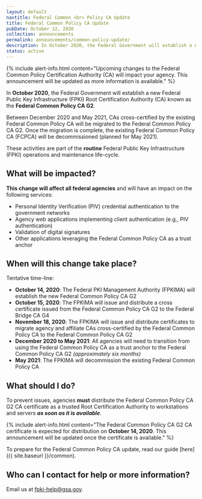 ```yaml
---
layout: default
navtitle: Federal Common <br> Policy CA Update
title: Federal Common Policy CA Update
pubDate: October 12, 2020
collection: announcements
permalink: announcements/common-policy-update/
description: In October 2020, the Federal Government will establish a new Federal Public Key Infrastructure (FPKI) Root Certification Authority (CA) known as the Federal Common Policy CA G2.  This announcement details the CA update time-line and actions agencies need to perform to prevent issues.
status: active
---
```


{% include alert-info.html content="Upcoming changes to the Federal Common Policy Certification Authority (CA) will impact your agency.  This announcement will be updated as more information is available." %}

In **October 2020**, the Federal Government will establish a new Federal Public Key Infrastructure (FPKI) Root Certification Authority (CA) known as the **Federal Common Policy CA G2**. 

Between December 2020 and May 2021, CAs cross-certified by the existing Federal Common Policy CA will be migrated to the Federal Common Policy CA G2.  Once the migration is complete, the existing Federal Common Policy CA (FCPCA) will be decommissioned (planned for May 2021). 

These activities are part of the **routine** Federal Public Key Infrastructure (FPKI) operations and maintenance life-cycle.  

## What will be impacted?

**This change will affect all federal agencies** and will have an impact on the following services:

- Personal Identity Verification (PIV) credential authentication to the government networks
- Agency web applications implementing client authentication (e.g., PIV authentication)
- Validation of digital signatures
- Other applications leveraging the Federal Common Policy CA as a trust anchor


## When will this change take place?
Tentative time-line:
- **October 14, 2020**: The Federal PKI Management Authority (FPKIMA) will establish the new Federal Common Policy CA G2
- **October 15, 2020**: The FPKIMA will issue and distribute a cross certificate issued from the Federal Common Policy CA G2 to the Federal Bridge CA G4
- **November 18, 2020**: The FPKIMA will issue and distribute certificates to migrate agency and affiliate CAs cross-certified by the Federal Common Policy CA to the Federal Common Policy CA G2 
- **December 2020 to May 2021**: All agencies will need to transition from using the Federal Common Policy CA as a trust anchor to the Federal Common Policy CA G2 *(approximately six months)*
- **May 2021**: The FPKIMA will decommission the existing Federal Common Policy CA

## What should I do?
To prevent issues, agencies **must** distribute the Federal Common Policy CA G2 CA certificate as a trusted Root Certification Authority to workstations and servers **_as soon as it is available_**.

{% include alert-info.html content="The Federal Common Policy CA G2 CA certificate is expected for distribution on <strong>October 14, 2020</strong>.  This announcement will be updated once the certificate is available." %}

To prepare for the Federal Common Policy CA update, read our guide [here]({{ site.baseurl }}/common).

## Who can I contact for help or more information?
Email us at fpki-help@gsa.gov. 
